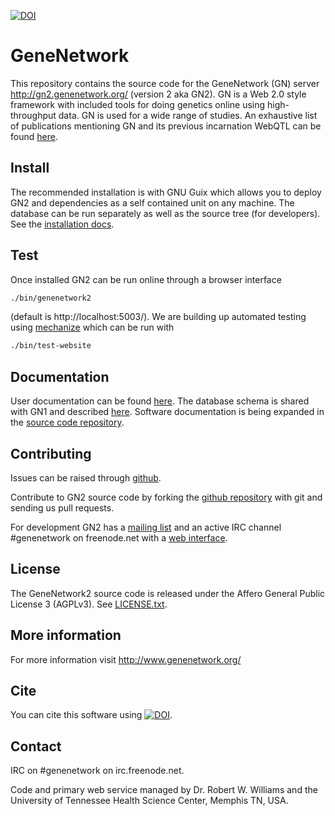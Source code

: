 [![DOI](https://zenodo.org/badge/5591/genenetwork/genenetwork2.svg)](https://zenodo.org/badge/latestdoi/5591/genenetwork/genenetwork2)

# GeneNetwork

This repository contains the source code for the GeneNetwork (GN)
server http://gn2.genenetwork.org/ (version 2 aka GN2). GN is a Web
2.0 style framework with included tools for doing genetics online
using high-throughput data. GN is used for a wide range of studies. An
exhaustive list of publications mentioning GN and its previous
incarnation WebQTL can be found
[here](http://www.genenetwork.org/reference.html).

## Install

The recommended installation is with GNU Guix which allows you to
deploy GN2 and dependencies as a self contained unit on any machine.
The database can be run separately as well as the source tree (for
developers).  See the [installation docs](doc/README.org).

## Test

Once installed GN2 can be run online through a browser interface

```sh
./bin/genenetwork2
```

(default is http://localhost:5003/). We are building up automated
testing using [mechanize](https://github.com/genenetwork/genenetwork2/tree/master/test/lib) which can be run with

```sh
./bin/test-website
```

## Documentation

User documentation can be found
[here](http://gn2.genenetwork.org/help).  The database schema is
shared with GN1 and described
[here](http://www.genenetwork.org/webqtl/main.py?FormID=schemaShowPage). Software
documentation is being expanded in the [source code repository](https://github.com/genenetwork/genenetwork2/tree/master/doc).

## Contributing

Issues can be raised through
[github](https://github.com/genenetwork/genenetwork2/issues).

Contribute to GN2 source code by forking the
[github repository](https://github.com/genenetwork/genenetwork2/) with
git and sending us pull requests.

For development GN2 has a
[mailing list](http://listserv.uthsc.edu/mailman/listinfo/genenetwork-dev)
and an active IRC channel #genenetwork on freenode.net with a
[web interface](http://webchat.freenode.net/).

## License

The GeneNetwork2 source code is released under the Affero General
Public License 3 (AGPLv3). See [LICENSE.txt](LICENSE.txt).


## More information

For more information visit http://www.genenetwork.org/

## Cite

You can cite this software using
[![DOI](https://zenodo.org/badge/5591/genenetwork/genenetwork2.svg)](https://zenodo.org/badge/latestdoi/5591/genenetwork/genenetwork2). 

## Contact

IRC on #genenetwork on irc.freenode.net.

Code and primary web service managed by Dr. Robert W. Williams and the
University of Tennessee Health Science Center, Memphis TN, USA. 

